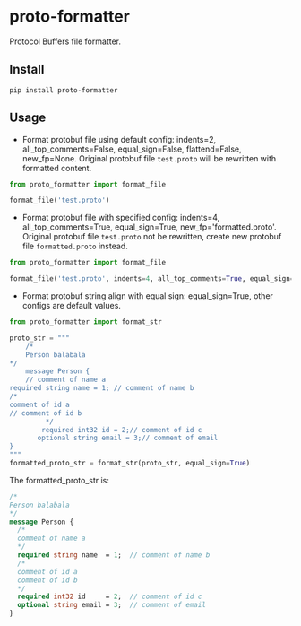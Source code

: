# proto-formatter
Protocol Buffers file formatter.

## Install
```shell
pip install proto-formatter
```
## Usage
- Format protobuf file using default config: indents=2, all_top_comments=False, equal_sign=False, flattend=False, new_fp=None.
Original protobuf file `test.proto` will be rewritten with formatted content.
```python
from proto_formatter import format_file

format_file('test.proto')
```
- Format protobuf file with specified config: indents=4, all_top_comments=True, equal_sign=True, new_fp='formatted.proto'.
Original protobuf file `test.proto` not be rewritten, create new protobuf file `formatted.proto` instead.
```python
from proto_formatter import format_file

format_file('test.proto', indents=4, all_top_comments=True, equal_sign=True, flattend=False, new_fp='formatted.proto')
```
- Format protobuf string align with equal sign: equal_sign=True, other configs are default values.
```python
from proto_formatter import format_str

proto_str = """
    /*
    Person balabala
*/
    message Person {
    // comment of name a
required string name = 1; // comment of name b
/* 
comment of id a
// comment of id b
         */
        required int32 id = 2;// comment of id c
       optional string email = 3;// comment of email
}
"""
formatted_proto_str = format_str(proto_str, equal_sign=True)
```
The formatted_proto_str is:
```protobuf
/*
Person balabala
*/
message Person {
  /*
  comment of name a
  */
  required string name  = 1;  // comment of name b
  /*
  comment of id a
  comment of id b
  */
  required int32 id     = 2;  // comment of id c
  optional string email = 3;  // comment of email
}

```